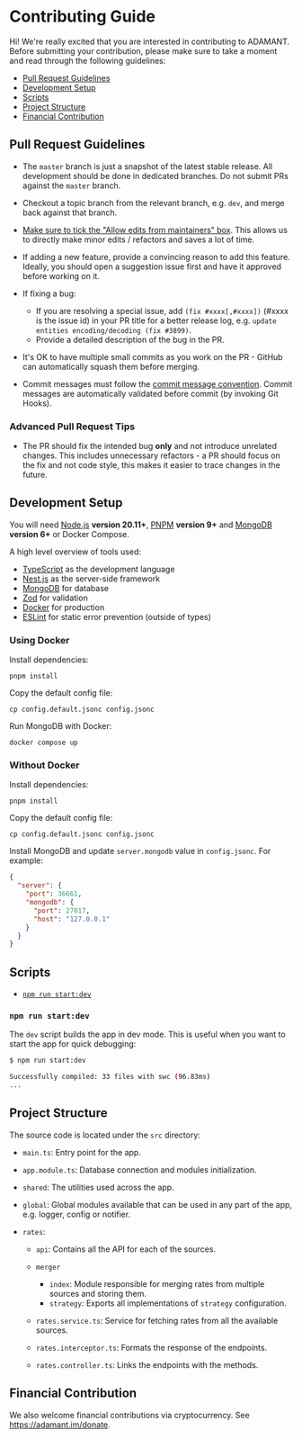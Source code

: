 # Contributing Guide

Hi! We're really excited that you are interested in contributing to ADAMANT. Before submitting your contribution, please make sure to take a moment and read through the following guidelines:

- [Pull Request Guidelines](#pull-request-guidelines)
- [Development Setup](#development-setup)
- [Scripts](#scripts)
- [Project Structure](#project-structure)
- [Financial Contribution](#financial-contribution)

## Pull Request Guidelines

- The `master` branch is just a snapshot of the latest stable release. All development should be done in dedicated branches. Do not submit PRs against the `master` branch.

- Checkout a topic branch from the relevant branch, e.g. `dev`, and merge back against that branch.

- [Make sure to tick the "Allow edits from maintainers" box](https://docs.github.com/en/pull-requests/collaborating-with-pull-requests/working-with-forks/allowing-changes-to-a-pull-request-branch-created-from-a-fork). This allows us to directly make minor edits / refactors and saves a lot of time.

- If adding a new feature, provide a convincing reason to add this feature. Ideally, you should open a suggestion issue first and have it approved before working on it.

- If fixing a bug:

  - If you are resolving a special issue, add `(fix #xxxx[,#xxxx])` (#xxxx is the issue id) in your PR title for a better release log, e.g. `update entities encoding/decoding (fix #3899)`.
  - Provide a detailed description of the bug in the PR.

- It's OK to have multiple small commits as you work on the PR - GitHub can automatically squash them before merging.

- Commit messages must follow the [commit message convention](https://www.conventionalcommits.org/). Commit messages are automatically validated before commit (by invoking Git Hooks).

### Advanced Pull Request Tips

- The PR should fix the intended bug **only** and not introduce unrelated changes. This includes unnecessary refactors - a PR should focus on the fix and not code style, this makes it easier to trace changes in the future.

## Development Setup

You will need [Node.js](https://nodejs.org) **version 20.11+**, [PNPM](https://pnpm.io) **version 9+** and [MongoDB](https://www.mongodb.com/) **version 6+** or Docker Compose.

A high level overview of tools used:

- [TypeScript](https://www.typescriptlang.org/) as the development language
- [Nest.js](https://nestjs.com/) as the server-side framework
- [MongoDB](https://www.mongodb.com/) for database
- [Zod](https://zod.dev/) for validation
- [Docker](https://www.docker.com/) for production
- [ESLint](https://eslint.org/) for static error prevention (outside of types)

### Using Docker

Install dependencies:

```
pnpm install
```

Copy the default config file:

```
cp config.default.jsonc config.jsonc
```

Run MongoDB with Docker:

```
docker compose up
```

### Without Docker

Install dependencies:

```
pnpm install
```

Copy the default config file:

```
cp config.default.jsonc config.jsonc
```

Install MongoDB and update `server.mongodb` value in `config.jsonc`. For example:

```json
{
  "server": {
    "port": 36661,
    "mongodb": {
      "port": 27017,
      "host": "127.0.0.1"
    }
  }
}
```

## Scripts

- [`npm run start:dev`](#npm-run-start-dev)

### `npm run start:dev`

The `dev` script builds the app in dev mode. This is useful when you want to start the app for quick debugging:

```bash
$ npm run start:dev

Successfully compiled: 33 files with swc (96.83ms)
...
```

## Project Structure

The source code is located under the `src` directory:

- `main.ts`: Entry point for the app.

- `app.module.ts`: Database connection and modules initialization.

- `shared`: The utilities used across the app.

- `global`: Global modules available that can be used in any part of the app, e.g. logger, config or notifier.

- `rates`:

  - `api`: Contains all the API for each of the sources.

  - `merger`

    - `index`: Module responsible for merging rates from multiple sources and storing them.
    - `strategy`: Exports all implementations of `strategy` configuration.

  - `rates.service.ts`: Service for fetching rates from all the available sources.

  - `rates.interceptor.ts`: Formats the response of the endpoints.

  - `rates.controller.ts`: Links the endpoints with the methods.

## Financial Contribution

We also welcome financial contributions via cryptocurrency. See https://adamant.im/donate.
